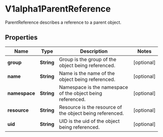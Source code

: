 

# V1alpha1ParentReference

ParentReference describes a reference to a parent object.
## Properties

Name | Type | Description | Notes
------------ | ------------- | ------------- | -------------
**group** | **String** | Group is the group of the object being referenced. |  [optional]
**name** | **String** | Name is the name of the object being referenced. |  [optional]
**namespace** | **String** | Namespace is the namespace of the object being referenced. |  [optional]
**resource** | **String** | Resource is the resource of the object being referenced. |  [optional]
**uid** | **String** | UID is the uid of the object being referenced. |  [optional]



